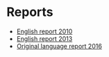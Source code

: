 #  Reports

* [English report 2010](./MT-INSPIRE_Malta.doc)
* [English report 2013](http://cdr.eionet.europa.eu/mt/eu/inspire/reporting/envuibb3g)
* [Original language report 2016](http://cdr.eionet.europa.eu/mt/eu/inspire/reporting/envvzv_wg)






